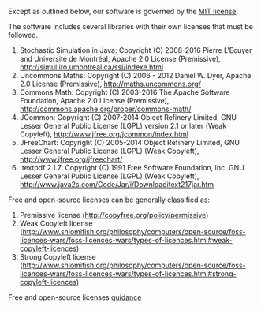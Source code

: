 Except as outlined below, our software is governed by the [MIT license](../master/LICENSE).

The software includes several libraries with their own licenses that must be followed.

1.	Stochastic Simulation in Java: Copyright (C) 2008-2016  Pierre L'Ecuyer and Université de Montréal, Apache 2.0 License (Premissive), http://simul.iro.umontreal.ca/ssj/indexe.html
2.	Uncommons Maths:  Copyright (C)  2006 - 2012 Daniel W. Dyer,  Apache 2.0 License (Premissive), http://maths.uncommons.org/
3.	Commons Math: Copyright (C) 2003-2016 The Apache Software Foundation, Apache 2.0 License (Premissive), http://commons.apache.org/proper/commons-math/
4.	JCommon: Copyright (C) 2007-2014 Object Refinery Limited, GNU Lesser General Public License (LGPL) version 2.1 or later (Weak Copyleft), http://www.jfree.org/jcommon/index.html
5.	JFreeChart: Copyright (C) 2005-2014 Object Refinery Limited, GNU Lesser General Public License (LGPL) (Weak Copyleft), http://www.jfree.org/jfreechart/
6.	Itextpdf 2.1.7: Copyright (C) 1991 Free Software Foundation, Inc. GNU Lesser General Public License (LGPL) (Weak Copyleft), http://www.java2s.com/Code/Jar/i/Downloaditext217jar.htm

Free and open-source licenses can be generally classified as: 

1. Premissive license (http://copyfree.org/policy/permissive)
2. Weak Copyleft license (http://www.shlomifish.org/philosophy/computers/open-source/foss-licences-wars/foss-licences-wars/types-of-licences.html#weak-copyleft-licences)
3. Strong Copyleft license (http://www.shlomifish.org/philosophy/computers/open-source/foss-licences-wars/foss-licences-wars/types-of-licences.html#strong-copyleft-licences)

Free and open-source licenses <a href="https://github.com/DIDSR/iMRMC/blob/qigong/license_guidance.png" rel="nofollow">guidance </a>
